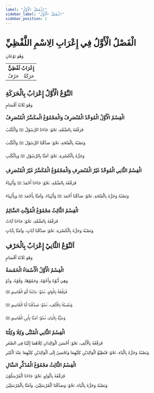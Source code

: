 ```yaml
---
label: "الْفَصْلُ الْأَوَّلُ"
sidebar_label: "الْفَصْلُ الْأَوَّلُ"
sidebar_position: 2
---
```


# الْفَصْلُ الْأَوَّلُ فِي إِعْرَابِ الِاسْمِ اللَّفْظِيِّ

 وَهُوَ نَوْعَانِ

<table>
    <tr>
        <th colspan="2">إِعْرَابٌ لَفْظِيٌّ</th>
    </tr>
    <tr>
        <td>حَرْفٌ</td>
        <td>حَرَكَةٌ</td>
    </tr>
</table>

## النَّوْعُ الْأَوَّلُ إِعْرَابٌ بِالْحَرَكَةِ

وَهُوَ ثَلَاثَةُ أَقْسَامٍ

### الْقِسْمُ الْأَوَّلُ الْمُوَحَّدُ الْمُنْصَرِفُ وَالْمَجْمُوْعُ الْمكَسَّرُ الْمُنْصَرِفُ

فَرَفْعُهُ بِالضَّمَّةِ، نَحْوُ: جَاءَنَا الرَّسُوْلُ ﷺ وَالْكُتُبُ

وَنَصْبُهُ بِالْفَتْحَةِ، نَحْوُ: صَدَّقْنَا الرَّسُوْلَ ﷺ وَالْكُتُبَ

وَجَرُّهُ بِالْكَسْرَةِ، نَحْوُ: آمَنَّا بِالرَّسُوْلِ ﷺ وَبِالْكُتُبِ

### الْقِسْمُ الثَّانِي الْمُوَحَّدُ غَيْرُ الْمُنْصَرِفِ وَالْمَجْمُوْعُ الْمُكَسَّرُ غَيْرُ الْمُنْصَرِفِ

فَرَفْعُهُ بِالضَّمَّةِ، نَحْوُ: جَاءَنَا أَحْمَدُ ﷺ وَأَنْبِيَاءُ

وَنَصْبُهُ وَجَرُّهُ بِالْفَتْحَةِ، نَحْوُ: صَدَّقْنَا أَحْمَدَ ﷺ وَأَنْبِيَاءَ، وَآمَنَّا بِأَحْمَدَ ﷺ وَبِأَنْبِيَاءَ

### الْقِسْمُ الثَّالِثُ مَجْمُوْعُ الْمُؤَنَّثِ السَّالِمُ

فَرَفْعُهُ بِالضَّمَّةِ، نَحْوُ: جَاءَنَا آيَاتٌ

وَنَصْبُهُ وَجَرُّهُ بِالْكَسْرَةِ، نَحْوُ: صَدَّقْنَا آيَاتٍ، وَآمَنَّا بِآيَاتٍ

## اَلنَّوْعُ الثَّانِيْ إِعْرَابٌ بِالْحَرْفِ

وَهُوَ ثَلَاثَةُ أَقْسَامٍ

### الْقِسْمُ الْأَوَّلُ الْأَسْمَاءُ الْخَمْسَةُ

 وَهِيَ أَبُوْهُ وَأَخُوْهُ، وَحَمُوْهَا، وَفُوْهُ، وَذُوْ

فَرَفْعُهُ بِالْوَاوِ، نَحْوُ: جَاءَنَا أَبُو الْقَاسِمِ ﷺ

وَنَصْبُهُ بِالْأَلِفِ، نَحْوُ: صَدَّقْنَا أَبَا الْقَاسِمِ ﷺ

وَجَرُّهُ بِالْيَاءِ، نَحْوُ: آمَنَّا بِأَبِي الْقَاسِمِ ﷺ 

### الْقِسْمُ الثَّانِي الْمُثَنَّی وَكِلَا وَكِلْتَا

فَرَفْعُهُ بِالْأَلِفِ، نَحْوُ: أَحْسَنَ الْوَالِدَانِ كِلَاهُمَا إِلَيْنَا فِي الصِّغَرِ

وَنَصْبُهُ وَجَرُّهُ بِالْيَاءِ، نَحْوُ: فَنُطِيْعُ الْوَالِدَيْنِ كِلَيْهِمَا وَنُحْسِنُ إِلَی الْوَالِدَيْنِ كِلَيْهِمَا عِنْدَ الْكِبَرِ

### الْقِسْمُ الثَّالِثُ مَجْمُوْعُ الْمُذَكَّرِ السَّالِ

فَرَفْعُهُ بِالْوَاوِ، نَحْوُ: جَاءَنَا الْمُرْسَلُوْنَ

وَنَصْبُهُ وَجَرُّهُ بِالْيَاءِ، نَحْوُ: وَصَدَّقْنَا الْمُرْسَلِيْنَ، وَآمَنَّا بِالْمُرْسَلِيْنَ
